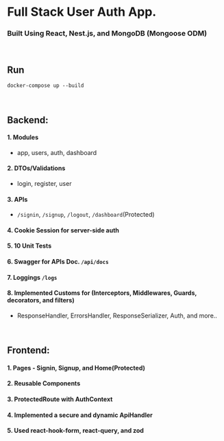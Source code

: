 # Full Stack User Auth App.
### Built Using React, Nest.js, and MongoDB (Mongoose ODM)
<br/>

## Run 
``` 
docker-compose up --build
```
<br/>

## Backend:
#### 1. Modules<br/>
- app, users, auth, dashboard<br/>

#### 2. DTOs/Validations <br/>
- login, register, user <br/>

#### 3. APIs <br/>
- `/signin`, `/signup`, `/logout`, `/dashboard`(Protected) <br/>

#### 4. Cookie Session for server-side auth <br/>
#### 5. 10 Unit Tests<br/>
#### 6. Swagger for APIs Doc. `/api/docs`
#### 7. Loggings `/logs`
#### 8. Implemented Customs for (Interceptors, Middlewares, Guards, decorators, and filters) <br/>
- ResponseHandler, ErrorsHandler, ResponseSerializer, Auth, and more.. <br/>
<br/>

## Frontend:
#### 1. Pages - Signin, Signup, and Home(Protected)
#### 2. Reusable Components
#### 3. ProtectedRoute with AuthContext
#### 4. Implemented a secure and dynamic ApiHandler
#### 5. Used react-hook-form, react-query, and zod

